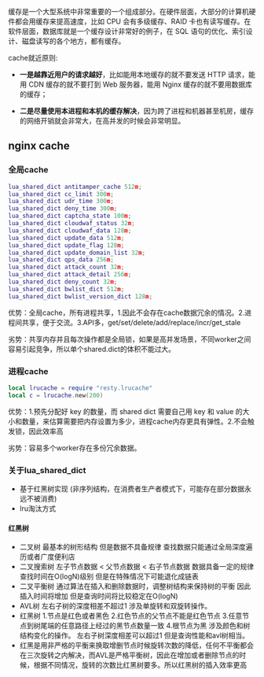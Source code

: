 缓存是一个大型系统中非常重要的一个组成部分。在硬件层面，大部分的计算机硬件都会用缓存来提高速度，比如 CPU 会有多级缓存、RAID 卡也有读写缓存。在软件层面，数据库就是一个缓存设计非常好的例子，在 SQL 语句的优化、索引设计、磁盘读写的各个地方，都有缓存。

cache就近原则:

- **一是越靠近用户的请求越好**，比如能用本地缓存的就不要发送 HTTP 请求，能用 CDN 缓存的就不要打到 Web 服务器，能用 Nginx 缓存的就不要用数据库的缓存；

- **二是尽量使用本进程和本机的缓存解决**，因为跨了进程和机器甚至机房，缓存的网络开销就会非常大，在高并发的时候会非常明显。

## nginx cache

### 全局cache 

```lua
lua_shared_dict antitamper_cache 512m;
lua_shared_dict cc_limit 300m;
lua_shared_dict udr_time 300m;
lua_shared_dict deny_time 300m;
lua_shared_dict captcha_state 100m;
lua_shared_dict cloudwaf_status 32m;
lua_shared_dict cloudwaf_data 128m;
lua_shared_dict update_data 512m;
lua_shared_dict update_flag 128m;
lua_shared_dict update_domain_list 32m;
lua_shared_dict qps_data 256m;
lua_shared_dict attack_count 32m;
lua_shared_dict attack_detail 256m;
lua_shared_dict deny_count 32m;
lua_shared_dict bwlist_dict 512m;
lua_shared_dict bwlist_version_dict 128m;
```

优势：全局cache，所有进程共享，1.因此不会存在cache数据冗余的情况。2.进程间共享，便于交流。3.API多，get/set/delete/add/replace/incr/get_stale

劣势：共享内存并且每次操作都是全局锁，如果是高并发场景，不同worker之间容易引起竞争，所以单个shared.dict的体积不能过大。
 
### 进程cache
```lua
local lrucache = require "resty.lrucache"
local c = lrucache.new(200)
```

优势：1.预先分配好 key 的数量，而 shared dict 需要自己用 key 和 value 的大小和数量，来估算需要把内存设置为多少，进程cache内存更具有弹性。2.不会触发锁，因此效率高

劣势：容易多个worker存在多份冗余数据。
	
### 关于lua_shared_dict

- 基于红黑树实现 (非序列结构，在消费者生产者模式下，可能存在部分数据永远不被消费)
- lru淘汰方式


#### 红黑树
- 二叉树 最基本的树形结构 但是数据不具备规律 查找数据只能通过全局深度遍历或者广度便利店
- 二叉搜索树 左子节点数据 < 父节点数据 < 右子节点数据 数据具备一定的规律 查找时间在O(logN)级别 但是在特殊情况下可能退化成链表
- 二叉平衡树 通过算法在插入和删除数据时，调整树结构来保持树的平衡 因此插入时间将增加 但是查询时间将比较稳定在O(logN)
- AVL树 左右子树的深度相差不超过1 涉及单旋转和双旋转操作。
- 红黑树 1.节点是红色或者黑色 2.红色节点的父节点不能是红色节点 3.任意节点到树尾端的任意路径上经过的黑节点数量一致 4.根节点为黑 涉及颜色和树结构变化的操作。 左右子树深度相差可以超过1 但是查询性能和avl树相当。
- 红黑是用非严格的平衡来换取增删节点时候旋转次数的降低，任何不平衡都会在三次旋转之内解决，而AVL是严格平衡树，因此在增加或者删除节点的时候，根据不同情况，旋转的次数比红黑树要多。所以红黑树的插入效率更高















